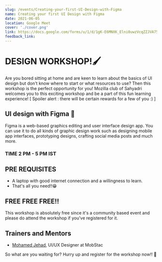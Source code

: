 ```yaml
---
slug: /events/Creating-your-first-UI-Design-with-Figma
name: Creating your first UI Design with Figma
date: 2021-06-05
location: Google Meet
cover: './cover.png'
link: https://docs.google.com/forms/u/1/d/1gK-E6MNXK_Elni0uwzVcqZZJVA75WG09E2cGyXTWpvA/edit?usp=sharing_eil_dm&ts=60b902e2
feedback_link: 
---
```


# DESIGN WORKSHOP!🖌️

Are you bored sitting at home and are keen to learn about the basics of  UI design but don't know where to start or what resources to use? Then this workshop is the perfect opportunity for you! Mozilla club of Sahyadri welcomes you to this exciting workshop and be a part of this fun learning experience! [ Spoiler alert : there will be certain rewards for a few of you :) ]

## UI design with Figma 🎨

Figma is a web-based graphics editing and user interface design app. You can use it to do all kinds of graphic design work such as designing mobile app interfaces, prototyping designs, crafting social media posts and much more.

### TIME 2 PM - 5 PM IST

## PRE REQUISITES
- A laptop with good internet connection and a willingness to learn.
- That's all you need!!😁

## FREE FREE FREE!!
This workshop is absolutely free since it's a community based event and please do attend the workshop if you've registered for it.

## Trainers and Mentors
- [Mohamed Jehad](https://github.com/jehadmohamedz), UI/UX Designer at MobStac

So what are you waiting for? Hurry up and register for the  workshop now!! 🙌